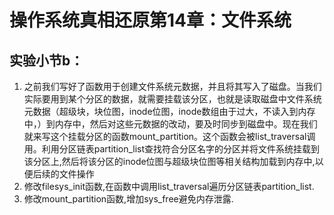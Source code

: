 # 操作系统真相还原第14章：文件系统
## 实验小节b：
1. 之前我们写好了函数用于创建文件系统元数据，并且将其写入了磁盘。当我们实际要用到某个分区的数据，就需要挂载该分区，也就是读取磁盘中文件系统元数据（超级块，块位图，inode位图，inode数组由于过大，不读入到内存中，）到内存中，然后对这些元数据的改动，要及时同步到磁盘中。现在我们就来写这个挂载分区的函数mount_partition。这个函数会被list_traversal调用。利用分区链表partition_list查找符合分区名字的分区并将文件系统挂载到该分区上,然后将该分区的inode位图与超级块位图等相关结构加载到内存中,以便后续的文件操作
2. 修改filesys_init函数,在函数中调用list_traversal遍历分区链表partition_list.
3. 修改mount_partition函数,增加sys_free避免内存泄露.
